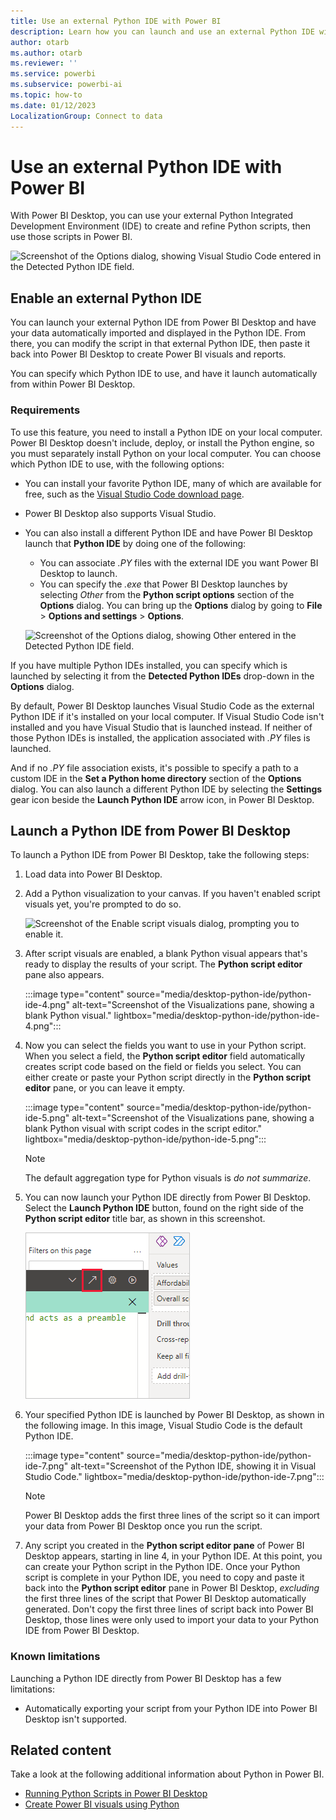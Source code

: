 ```yaml
---
title: Use an external Python IDE with Power BI
description: Learn how you can launch and use an external Python IDE with Power BI Desktop to create and refine Python scripts.
author: otarb
ms.author: otarb
ms.reviewer: ''
ms.service: powerbi
ms.subservice: powerbi-ai
ms.topic: how-to
ms.date: 01/12/2023
LocalizationGroup: Connect to data
---
```

# Use an external Python IDE with Power BI

With Power BI Desktop, you can use your external Python Integrated Development Environment (IDE) to create and refine Python scripts, then use those scripts in Power BI.

![Screenshot of the Options dialog, showing Visual Studio Code entered in the Detected Python IDE field.](media/desktop-python-ide/python-ide-1.png)

## Enable an external Python IDE

You can launch your external Python IDE from Power BI Desktop and have your data automatically imported and displayed in the Python IDE. From there, you can modify the script in that external Python IDE, then paste it back into Power BI Desktop to create Power BI visuals and reports.

You can specify which Python IDE to use, and have it launch automatically from within Power BI Desktop.

### Requirements

To use this feature, you need to install a Python IDE on your local computer. Power BI Desktop doesn't include, deploy, or install the Python engine, so you must separately install Python on your local computer. You can choose which Python IDE to use, with the following options:

* You can install your favorite Python IDE, many of which are available for free, such as the [Visual Studio Code download page](https://code.visualstudio.com/download/).
* Power BI Desktop also supports Visual Studio.
* You can also install a different Python IDE and have Power BI Desktop launch that **Python IDE** by doing one of the following:
  
  * You can associate *.PY* files with the external IDE you want Power BI Desktop to launch.
  * You can specify the *.exe* that Power BI Desktop launches by selecting *Other* from the **Python script options** section of the **Options** dialog. You can bring up the **Options** dialog by going to **File** > **Options and settings** > **Options**.

   ![Screenshot of the Options dialog, showing Other entered in the Detected Python IDE field.](media/desktop-python-ide/python-ide-2.png)

If you have multiple Python IDEs installed, you can specify which is launched by selecting it from the **Detected Python IDEs** drop-down in the **Options** dialog.

By default, Power BI Desktop launches Visual Studio Code as the external Python IDE if it's installed on your local computer. If Visual Studio Code isn't installed and you have Visual Studio that is launched instead. If neither of those Python IDEs is installed, the application associated with *.PY* files is launched.

And if no *.PY* file association exists, it's possible to specify a path to a custom IDE in the **Set a Python home directory** section of the **Options** dialog. You can also launch a different Python IDE by selecting the **Settings** gear icon beside the **Launch Python IDE** arrow icon, in Power BI Desktop.

## Launch a Python IDE from Power BI Desktop

To launch a Python IDE from Power BI Desktop, take the following steps:

1. Load data into Power BI Desktop.
2. Add a Python visualization to your canvas. If you haven't enabled script visuals yet, you're prompted to do so.

   ![Screenshot of the Enable script visuals dialog, prompting you to enable it.](media/desktop-python-ide/python-ide-3.png)

3. After script visuals are enabled, a blank Python visual appears that's ready to display the results of your script. The **Python script editor** pane also appears.

   :::image type="content" source="media/desktop-python-ide/python-ide-4.png" alt-text="Screenshot of the Visualizations pane, showing a blank Python visual." lightbox="media/desktop-python-ide/python-ide-4.png":::

4. Now you can select the fields you want to use in your Python script. When you select a field, the **Python script editor** field automatically creates script code based on the field or fields you select. You can either create or paste your Python script directly in the **Python script editor** pane, or you can leave it empty.

   :::image type="content" source="media/desktop-python-ide/python-ide-5.png" alt-text="Screenshot of the Visualizations pane, showing a blank Python visual with script codes in the script editor." lightbox="media/desktop-python-ide/python-ide-5.png":::

   > [!NOTE]
   > The default aggregation type for Python visuals is *do not summarize*.

5. You can now launch your Python IDE directly from Power BI Desktop. Select the **Launch Python IDE** button, found on the right side of the **Python script editor** title bar, as shown in this screenshot.

   ![Screenshot of the Python script editor, showing how to launch the Python IDE.](media/desktop-python-ide/python-ide-6.png)

6. Your specified Python IDE is launched by Power BI Desktop, as shown in the following image. In this image, Visual Studio Code is the default Python IDE.

   :::image type="content" source="media/desktop-python-ide/python-ide-7.png" alt-text="Screenshot of the Python IDE, showing it in Visual Studio Code." lightbox="media/desktop-python-ide/python-ide-7.png":::

   > [!NOTE]
   > Power BI Desktop adds the first three lines of the script so it can import your data from Power BI Desktop once you run the script.

7. Any script you created in the **Python script editor pane** of Power BI Desktop appears, starting in line 4, in your Python IDE. At this point, you can create your Python script in the Python IDE. Once your Python script is complete in your Python IDE, you need to copy and paste it back into the **Python script editor** pane in Power BI Desktop, *excluding* the first three lines of the script that Power BI Desktop automatically generated. Don't copy the first three lines of script back into Power BI Desktop, those lines were only used to import your data to your Python IDE from Power BI Desktop.

### Known limitations

Launching a Python IDE directly from Power BI Desktop has a few limitations:

* Automatically exporting your script from your Python IDE into Power BI Desktop isn't supported.

## Related content

Take a look at the following additional information about Python in Power BI.

* [Running Python Scripts in Power BI Desktop](desktop-python-scripts.md)
* [Create Power BI visuals using Python](desktop-python-visuals.md)

